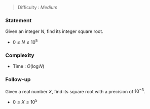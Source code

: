 > Difficulty : *Medium*

### Statement
Given an integer $N$, find its integer square root.

- $0 \le N \le 10^5$

### Complexity
- Time : $O(\log N)$

### Follow-up
Given a real number $X$, find its square root with a precision of $10^{-3}$.

- $0 \le X \le 10^5$

